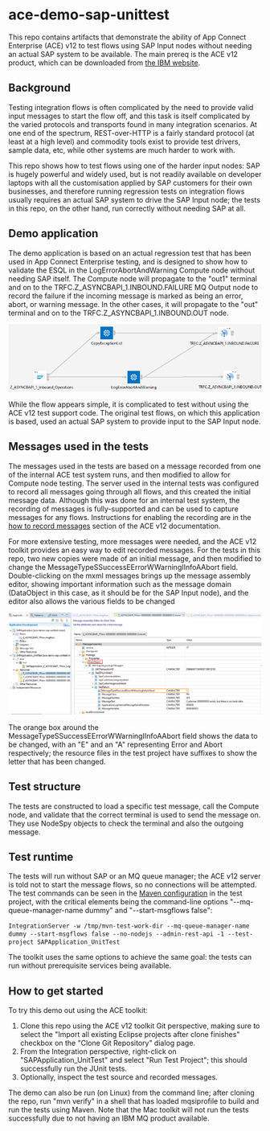 # ace-demo-sap-unittest

This repo contains artifacts that demonstrate the ability of App Connect Enterprise (ACE) 
v12 to test flows using SAP Input nodes without needing an actual SAP system to be available. 
The main prereq is the ACE v12 product, which can be downloaded from 
[the IBM website](https://www.ibm.com/marketing/iwm/iwm/web/pickUrxNew.do?source=swg-wmbfd).

## Background

Testing integration flows is often complicated by the need to provide valid input messages
to start the flow off, and this task is itself complicated by the varied protocols and transports
found in many integration scenarios. At one end of the spectrum, REST-over-HTTP is a fairly 
standard protocol (at least at a high level) and commodity tools exist to provide test drivers, 
sample data, etc, while other systems are much harder to work with.

This repo shows how to test flows using one of the harder input nodes: SAP is hugely powerful
and widely used, but is not readily available on developer laptops with all the customisation
applied by SAP customers for their own businesses, and therefore running regression tests on
integration flows usually requires an actual SAP system to drive the SAP Input node; the tests
in this repo, on the other hand, run correctly without needing SAP at all.

## Demo application

The demo application is based on an actual regression test that has been used in App Connect 
Enterprise testing, and is designed to show how to validate the ESQL in the LogErrorAbortAndWarning
Compute node without needing SAP itself. The Compute node will propagate to the "out1" terminal 
and on to the TRFC.Z_ASYNCBAPI_1.INBOUND.FAILURE MQ Output node to record the failure if the incoming
message is marked as being an error, abort, or warning message. In the other cases, it will propagate
to the "out" terminal and on to the TRFC.Z_ASYNCBAPI_1.INBOUND.OUT node.

![Message flow picture](images/SAP-flow.png)

While the flow appears simple, it is complicated to test without using the ACE v12 test support code. The 
original test flows, on which this application is based, used an actual SAP system to provide input to the 
SAP Input node.

## Messages used in the tests

The messages used in the tests are based on a message recorded from one of the internal ACE test system 
runs, and then modified to allow for Compute node testing. The server used in the internal tests was configured
to record all messages going through all flows, and this created the initial message data. Although this
was done for an internal test system, the recording of messages is fully-supported and can be used to 
capture messages for any flows. Instructions for enabling the recording are in the
[how to record messages](https://www.ibm.com/docs/en/app-connect/12.0?topic=flow-configuring-integration-server-record-messages)
section of the ACE v12 documentation.

For more extensive testing, more messages were needed, and the ACE v12 toolkit provides an easy way to 
edit recorded messages. For the tests in this repo, two new copies were made of an initial message, and
then modified to change the MessageTypeSSuccessEErrorWWarningIInfoAAbort field. Double-clicking on the 
mxml messages brings up the message assembly editor, showing important information such as the message
domain (DataObject in this case, as it should be for the SAP Input node), and the editor also allows the
various fields to be changed

![Message editor picture](images/SAP-message-in-editor.png)

The orange box around the MessageTypeSSuccessEErrorWWarningIInfoAAbort field shows the data to be changed,
with an "E" and an "A" representing Error and Abort respectively; the resource files in the test project
have suffixes to show the letter that has been changed.

## Test structure

The tests are constructed to load a specific test message, call the Compute node, and validate that the 
correct terminal is used to send the message on. They use NodeSpy objects to check the terminal and also
the outgoing message.

## Test runtime 

The tests will run without SAP or an MQ queue manager; the ACE v12 server is told not to start the message 
flows, so no connections will be attempted. The test commands can be seen in the 
[Maven configuration](SAPApplication_UnitTest/pom.xml) in the test project, with the critical elements being 
the command-line options "--mq-queue-manager-name dummy" and "--start-msgflows false":

```
IntegrationServer -w /tmp/mvn-test-work-dir --mq-queue-manager-name dummy --start-msgflows false --no-nodejs --admin-rest-api -1 --test-project SAPApplication_UnitTest
```

The toolkit uses the same options to achieve the same goal: the tests can run without prerequisite services
being available.

## How to get started

To try this demo out using the ACE toolkit:

1) Clone this repo using the ACE v12 toolkit Git perspective, making sure to select the "Import all existing Eclipse projects after clone finishes" checkbox on the "Clone Git Repository" dialog page.
2) From the Integration perspective, right-click on "SAPApplication_UnitTest" and select "Run Test Project"; this should successfully run the JUnit tests.
3) Optionally, inspect the test source and recorded messages.

The demo can also be run (on Linux) from the command line; after cloning the repo, run "mvn verify" in a shell
that has loaded mqsiprofile to build and run the tests using Maven. Note that the Mac toolkit will not run the
tests successfully due to not having an IBM MQ product available.

